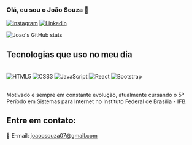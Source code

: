 
### Olá, eu sou o João Souza 👋

[![Instagram](https://img.shields.io/badge/Instagram-E4405F?style=for-the-badge&logo=instagram&logoColor=white)](https://instagram.com/joaossouza07)
[![Linkedin](https://img.shields.io/badge/LinkedIn-0077B5?style=for-the-badge&logo=linkedin&logoColor=white)](https://www.linkedin.com/in/jo%C3%A3o-pedro-souza07/)

![Joao's GitHub stats](https://github-readme-stats.vercel.app/api?username=joaosouza7&show_icons=true&theme=onedark)

## Tecnologias que uso no meu dia

<div style="display: inline_block"></br>
    <img align="center" alt="HTML5" src="https://img.shields.io/badge/HTML5-E34F26?style=for-the-badge&logo=html5&logoColor=white" />
    <img align="center" alt="CSS3" src="https://img.shields.io/badge/CSS3-1572B6?style=for-the-badge&logo=css3&logoColor=white" />
    <img align="center" alt="JavaScript" src="https://img.shields.io/badge/JavaScript-323330?style=for-the-badge&logo=javascript&logoColor=F7DF1E" />
    <img align="center" alt="React" src="https://img.shields.io/badge/React-20232A?style=for-the-badge&logo=react&logoColor=61DAFB" />
    <img align="center" alt="Bootstrap" src="https://img.shields.io/badge/Bootstrap-563D7C?style=for-the-badge&logo=bootstrap&logoColor=white" />
</div>
</br>

Motivado e sempre em constante evolução, atualmente cursando o 5º Período em Sistemas para Internet no Instituto Federal de Brasília - IFB.

## Entre em contato:
📧 E-mail: joaoosouza07@gmail.com
